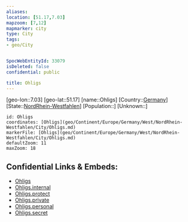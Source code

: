 ```yaml
---
aliases: 
location: [51.17,7.03]
mapzoom: [7,12] 
mapmarker: city 
type: City
tags:
- geo/City


SpocWebEntityId: 33079
isDeleted: false
confidential: public

title: Ohligs
---
```

[geo-lon::7.03]
[geo-lat::51.17]
[name::Ohligs]
[Country::[Germany](geo/Continent/Europe/Germany.md)]
[State::[NordRhein-Westfahlen](NordRhein-Westfahlen)]
[Population::]
[Unknown::]


```leaflet
id: Ohligs
coordinates: [Ohligs](geo/Continent/Europe/Germany/West/NordRhein-Westfahlen/City/Ohligs.md)
markerFile: [Ohligs](geo/Continent/Europe/Germany/West/NordRhein-Westfahlen/City/Ohligs.md)
defaultZoom: 11 
maxZoom: 18
```


## Confidential Links & Embeds: 
- [Ohligs](../../../../../../../../_public/geo/Continent/Europe/Germany/West/NordRhein-Westfahlen/City/Ohligs.md) 
- [Ohligs.internal](../../../../../../../../_internal/geo/Continent/Europe/Germany/West/NordRhein-Westfahlen/City/Ohligs.internal.md) 
- [Ohligs.protect](../../../../../../../../_protect/geo/Continent/Europe/Germany/West/NordRhein-Westfahlen/City/Ohligs.protect.md) 
- [Ohligs.private](../../../../../../../../_private/geo/Continent/Europe/Germany/West/NordRhein-Westfahlen/City/Ohligs.private.md) 
- [Ohligs.personal](../../../../../../../../_personal/geo/Continent/Europe/Germany/West/NordRhein-Westfahlen/City/Ohligs.personal.md) 
- [Ohligs.secret](../../../../../../../../_secret/geo/Continent/Europe/Germany/West/NordRhein-Westfahlen/City/Ohligs.secret.md) 
